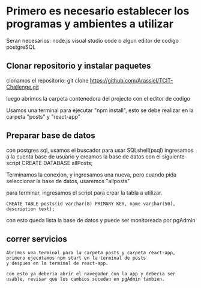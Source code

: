 # Primero es necesario establecer los programas y ambientes a utilizar
Seran necesarios:
    node.js
    visual studio code o algun editor de codigo
    postgreSQL
## Clonar repositorio y instalar paquetes

clonamos el repositorio:
git clone https://github.com/Arassiel/TCIT-Challenge.git

luego abrimos la carpeta contenedora del projecto con el editor de codigo

Usamos una terminal para ejecutar "npm install", esto se debe realizar en la carpeta "posts" y "react-app"

## Preparar base de datos

con postgres sql, usamos el buscador para usar SQLshell(psql)
ingresamos a la cuenta base de usuario y creamos la base de datos con el siguiente script
    CREATE DATABASE allPosts;

Terminamos la conexion, y ingresamos una nueva, pero cuando pida seleccionar la base de datos, usaremos "allposts"

para terminar, ingresamos el script para crear la tabla a utilizar.

    CREATE TABLE posts(id varchar(8) PRIMARY KEY, name varchar(50), description text);

con esto queda lista la base de datos y puede ser monitoreada por pgAdmin

## correr servicios

    Abrimos una terminal para la carpeta posts y carpeta react-app, primero ejecutamos npm start en la terminal de posts
    y despues en la terminal de react-app.

    con esto ya deberia abrir el navegador con la app y deberia ser usable, revisar que los cambios sucedan en pgAdmin tambien.
